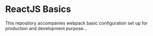 # ReactJS Basics

This repository accompanies webpack basic configuration set up for production and development purpose...
